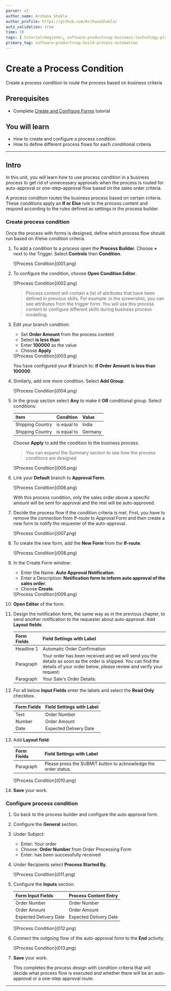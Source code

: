 ```yaml
---
parser: v2
author_name: Archana Shukla
author_profile: https://github.com/ArchanaShukla/
auto_validation: true
time: 10
tags: [ tutorial>beginner, software-product>sap-business-technology-platform, tutorial>free-tier ]
primary_tag: software-product>sap-build-process-automation
---
```


# Create a Process Condition
<!-- description --> Create a process condition to route the process based on business criteria

## Prerequisites
- Complete [Create and Configure Forms](spa-create-forms) tutorial


## You will learn
  - How to create and configure a process condition
  - How to define different process flows for each conditional criteria

---

## Intro
In this unit, you will learn how to use process condition in a business process to get rid of unnecessary approvals when the process is routed for auto-approval or one-step-approval flow based on the sales order criteria.

A process condition routes the business process based on certain criteria. These conditions apply an **If or Else** rule to the process content and respond according to the rules defined as settings in the process builder.


### Create process condition

Once the process with forms is designed, define which process flow should run based on if/else condition criteria.  

1. To add a condition to a process open the **Process Builder**. Choose **+** next to the Trigger. Select **Controls** then **Condition**.

    <!-- border -->![Process Condition](001.png)

2. To configure the condition, choose **Open Condition Editor**.

    <!-- border -->![Process Condition](002.png)

    > Process content will contain a list of attributes that have been defined in previous skills. For example: in the screenshot, you can see attributes from the trigger form. You will use this process content to configure different skills during business process modelling.

3. Edit your branch condition:
    - Set **Order Amount** from the process content
    - Select **is less than**
    - Enter **100000** as the value
    - Choose **Apply**

    <!-- border -->![Process Condition](003.png)

    You have configured your **if** branch to: **if Order Amount is less than 100000**.

4. Similarly, add one more condition. Select  **Add Group**.

    <!-- border -->![Process Condition](004.png)

5. In the group section select **Any** to make it **OR** conditional group. Select conditions:

    | **Item** | **Condition** | **Value**
    |  :------------- | :------------- | :-------------
    | Shipping Country | is equal to | India
    | Shipping Country | is equal to| Germany

    Choose **Apply** to add the condition to the business process.

    > You can expand the Summary section to see how the process conditions are designed

    <!-- border -->![Process Condition](005.png)

6. Link your **Default** branch to **Approval Form**.

    <!-- border -->![Process Condition](006.png)

    With this process condition, only the sales order above a specific amount will be sent for approval and the rest will be auto-approved.    

7.	Decide the process flow if the condition criteria is met. First, you have to remove the connection from If-route to Approval Form and then create a new form to notify the requester of the auto-approval.

    <!-- border -->![Process Condition](007.png)

8. To create the new form, add the **New Form** from the **If-route**.

    <!-- border -->![Process Condition](008.png)

9. In the Create Form window:

    - Enter the Name: **Auto Approval Notification**.
    - Enter a Description: **Notification form to inform auto approval of the sales order**.
    - Choose **Create**.

    <!-- border -->![Process Condition](009.png)

10. **Open Editor** of the form.

11. Design the notification form, the same way as in the previous chapter, to send another notification to the requester about auto-approval. Add **Layout fields**:

    | **Form Fields** | **Field Settings with Label**
    |  :------------- | :-------------
    | Headline 1 | Automatic Order Confirmation
    | Paragraph  | Your order has been received and we will send you the details as soon as the order is shipped. You can find the details of your order below, please review and verify your request:
    | Paragraph  | Your Sale's Order Details:

12. For all below **Input Fields** enter the labels and select the **Read Only** checkbox.

    | **Form Fields**| **Field Settings with Label**
    |  :------------- | :-------------
    | Text | Order Number
    | Number | Order Amount
    | Date | Expected Delivery Date

13. Add **Layout field**:

    | **Form Fields** | **Field Settings with Label**
    |  :------------- | :-------------
    | Paragraph | Please press the SUBMIT button to acknowledge the order status.

    <!-- border -->![Process Condition](010.png)

14. **Save** your work.

### Configure process condition

1. Go back to the process builder and configure the auto approval form.

2. Configure the **General** section.

3. Under Subject:
    - Enter: Your order
    - Choose: **Order Number** from Order Processing Form
    - Enter: has been successfully received

4. Under Recipients select **Process Started By**.

    <!-- border -->![Process Condition](011.png)

3. Configure the **Inputs** section.

    | Form Input Fields| Process Content Entry
    |  :------------- | :-------------
    | Order Number | Order Number
    | Order Amount | Order Amount
    | Expected Delivery Date | Expected Delivery Date

    <!-- border -->![Process Condition](012.png)

16. Connect the outgoing flow of the auto-approval form to the **End** activity.

    <!-- border -->![Process Condition](013.png)

17. **Save** your work.

    This completes the process design with condition criteria that will decide what process flow is executed and whether there will be an auto-approval or a one-step approval route.

---
